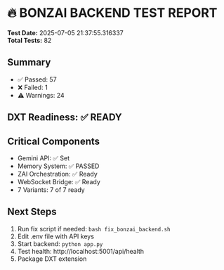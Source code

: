 # 🔥 BONZAI BACKEND TEST REPORT

**Test Date:** 2025-07-05 21:37:55.316337  
**Total Tests:** 82

## Summary
- ✅ Passed: 57
- ❌ Failed: 1
- ⚠️  Warnings: 24

## DXT Readiness: ✅ READY

## Critical Components
- Gemini API: ✅ Set
- Memory System: ✅ PASSED
- ZAI Orchestration: ✅ Ready
- WebSocket Bridge: ✅ Ready
- 7 Variants: 7 of 7 ready

## Next Steps
1. Run fix script if needed: `bash fix_bonzai_backend.sh`
2. Edit .env file with API keys
3. Start backend: `python app.py`
4. Test health: http://localhost:5001/api/health
5. Package DXT extension
